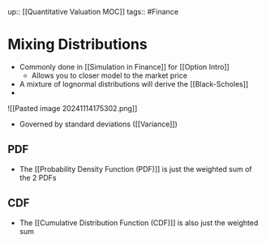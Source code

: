 up:: [[Quantitative Valuation MOC]]
tags:: #Finance  
# Mixing Distributions
- Commonly done in [[Simulation in Finance]] for [[Option Intro]]
	- Allows you to closer model to the market price
- A mixture of lognormal distributions will derive the [[Black-Scholes]]
- 
![[Pasted image 20241114175302.png]]
- Governed by standard deviations ([[Variance]])
## PDF
- The [[Probability Density Function (PDF)]] is just the weighted sum of the 2 PDFs
## CDF
- The [[Cumulative Distribution Function (CDF)]] is also just the weighted sum